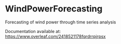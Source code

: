 # WindPowerForecasting
Forecasting of wind power through time series analysis

Documentation available at: https://www.overleaf.com/2418521178fqrdrrpjrpsx
